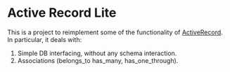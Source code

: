 Active Record Lite
==================

This is a project to reimplement some of the functionality of [ActiveRecord](http://apidock.com/rails/ActiveRecord). In particular, it deals with:

1. Simple DB interfacing, without any schema interaction.
2. Associations (belongs_to has_many, has_one_through).
